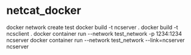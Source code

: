# netcat_docker
docker network create test
docker build -t ncserver .
docker build -t ncsclient .
docker container run --network test_network -p 1234:1234 ncserver
docker container run --network test_network --link=ncserver ncserver
